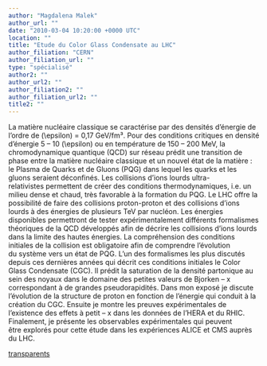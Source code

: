 ```yaml
---
author: "Magdalena Malek"
author_url: ""
date: "2010-03-04 10:20:00 +0000 UTC"
location: ""
title: "Etude du Color Glass Condensate au LHC"
author_filiation: "CERN"
author_filiation_url: ""
type: "spécialisé"
author2: ""
author_url2: ""
author_filiation2: ""
author_filiation_url2: ""
title2: ""
---
```

La matière nucléaire classique se caractérise par des densités d’énergie de l’ordre de \(\epsilon\) = 0,17 GeV/fm³. Pour des conditions critiques en densité d’énergie 5 – 10 \(\epsilon\) ou en température de 150 – 200 MeV, la chromodynamique quantique (QCD) sur réseau prédit une transition de phase entre la matière nucléaire classique et un nouvel état de la matière : le Plasma de Quarks et de Gluons (PQG) dans lequel les quarks et les gluons seraient déconfinés. Les collisions d’ions lourds ultra-relativistes permettent de créer des conditions thermodynamiques, i.e. un milieu dense et chaud, très favorable à la formation du PQG. Le LHC offre la possibilité de faire des collisions proton-proton et des collisions d’ions lourds à des énergies de plusieurs TeV par nucléon. Les énergies disponibles permettront de tester expérimentalement différents formalismes théoriques de la QCD développés afin de décrire les collisions d’ions lourds dans la limite des hautes énergies. La compréhension des conditions initiales de la collision est obligatoire afin de comprendre l’évolution du système vers un état de PQG. L’un des formalismes les plus discutés depuis ces dernières années qui décrit ces conditions initiales le Color Glass Condensate (CGC). Il prédit la saturation de la densité partonique au sein des noyaux dans le domaine des petites valeurs de Bjorken – x correspondant à de grandes pseudorapidités. Dans mon exposé je discute l’évolution de la structure de proton en fonction de l’énergie qui conduit à la création du CGC. Ensuite je montre les preuves expérimentales de l’existence des effets à petit – x dans les données de l’HERA et du RHIC. Finalement, je présente les observables expérimentales qui peuvent être explorés pour cette étude dans les expériences ALICE et CMS auprès du LHC.

[transparents](images/Communication/seminaires/MagdalenaMalek.pdf)
